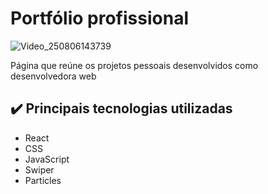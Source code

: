 # Portfólio profissional

![Video_250806143739](https://github.com/user-attachments/assets/079459c9-dc2c-4d65-86ea-e4ebda1ec939)

Página que reúne os projetos pessoais desenvolvidos como desenvolvedora web

## ✔️ Principais tecnologias utilizadas
* React
* CSS
* JavaScript
* Swiper
* Particles


  
